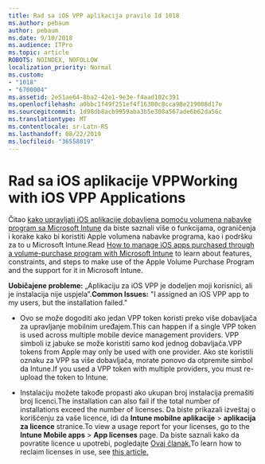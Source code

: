 ```yaml
---
title: Rad sa iOS VPP aplikacija pravilo Id 1018
ms.author: pebaum
author: pebaum
ms.date: 9/10/2018
ms.audience: ITPro
ms.topic: article
ROBOTS: NOINDEX, NOFOLLOW
localization_priority: Normal
ms.custom:
- "1018"
- "6700004"
ms.assetid: 2e51ae64-8ba2-42e1-9e3e-f4aad102c391
ms.openlocfilehash: a0bbc1f49f251ef4f16300c8cca98e219008d17e
ms.sourcegitcommit: 1d98db8acb9959aba3b5e308a567ade6b62da56c
ms.translationtype: MT
ms.contentlocale: sr-Latn-RS
ms.lasthandoff: 08/22/2019
ms.locfileid: "36558019"
---
```

# <a name="working-with-ios-vpp-applications"></a><span data-ttu-id="af222-102">Rad sa iOS aplikacije VPP</span><span class="sxs-lookup"><span data-stu-id="af222-102">Working with iOS VPP Applications</span></span>

<span data-ttu-id="af222-103">Čitao [kako upravljati iOS aplikacije dobavljena pomoću volumena nabavke program sa Microsoft Intune](https://docs.microsoft.com/intune/vpp-apps-ios) da biste saznali više o funkcijama, ograničenja i korake kako bi koristiti Apple volumena nabavke programa, kao i podršku za to u Microsoft Intune.</span><span class="sxs-lookup"><span data-stu-id="af222-103">Read [How to manage iOS apps purchased through a volume-purchase program with Microsoft Intune](https://docs.microsoft.com/intune/vpp-apps-ios) to learn about features, constraints, and steps to make use of the Apple Volume Purchase Program and the support for it in Microsoft Intune.</span></span>
  
 <span data-ttu-id="af222-104">**Uobičajene probleme:** „Aplikaciju za iOS VPP je dodeljen moji korisnici, ali je instalacija nije uspjela”.</span><span class="sxs-lookup"><span data-stu-id="af222-104">**Common Issues:** "I assigned an iOS VPP app to my users, but the installation failed."</span></span>
  
- <span data-ttu-id="af222-105">Ovo se može dogoditi ako jedan VPP token koristi preko više dobavljača za upravljanje mobilnim uređajem.</span><span class="sxs-lookup"><span data-stu-id="af222-105">This can happen if a single VPP token is used across multiple mobile device management providers.</span></span> <span data-ttu-id="af222-106">VPP simboli iz jabuke se može koristiti samo kod jednog dobavljača.</span><span class="sxs-lookup"><span data-stu-id="af222-106">VPP tokens from Apple may only be used with one provider.</span></span> <span data-ttu-id="af222-107">Ako ste koristili oznaku za VPP sa više dobavljača, morate ponovo da otpremite simbol da Intune.</span><span class="sxs-lookup"><span data-stu-id="af222-107">If you used a VPP token with multiple providers, you must re-upload the token to Intune.</span></span>

- <span data-ttu-id="af222-108">Instalaciju možete takođe propasti ako ukupan broj instalacija premašiti broj licenci.</span><span class="sxs-lookup"><span data-stu-id="af222-108">The installation can also fail if the total number of installations exceed the number of licenses.</span></span> <span data-ttu-id="af222-109">Da biste prikazali izveštaj o korišćenju za vaše licence, idi da **Intune mobilne aplikacije** \> **aplikacija za licence** stranice.</span><span class="sxs-lookup"><span data-stu-id="af222-109">To view a usage report for your licenses, go to the **Intune Mobile apps** \> **App licenses** page.</span></span> <span data-ttu-id="af222-110">Da biste saznali kako da povratite licence u upotrebi, pogledajte [Ovaj članak.](https://docs.microsoft.com/intune/vpp-apps-ios#revoking-app-licenses-and-deleting-tokens)</span><span class="sxs-lookup"><span data-stu-id="af222-110">To learn how to reclaim licenses in use, see [this article.](https://docs.microsoft.com/intune/vpp-apps-ios#revoking-app-licenses-and-deleting-tokens)</span></span>
